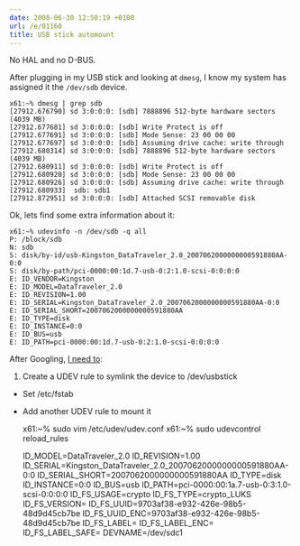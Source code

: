```yaml
---
date: 2008-06-30 12:50:19 +0100
url: /e/01160
title: USB stick automount
---
```



No HAL and no D-BUS.

After plugging in my USB stick and looking at `dmesg`, I know my system has
assigned it the `/dev/sdb` device.

	x61:~% dmesg | grep sdb
	[27912.676790] sd 3:0:0:0: [sdb] 7888896 512-byte hardware sectors (4039 MB)
	[27912.677681] sd 3:0:0:0: [sdb] Write Protect is off
	[27912.677691] sd 3:0:0:0: [sdb] Mode Sense: 23 00 00 00
	[27912.677697] sd 3:0:0:0: [sdb] Assuming drive cache: write through
	[27912.680314] sd 3:0:0:0: [sdb] 7888896 512-byte hardware sectors (4039 MB)
	[27912.680911] sd 3:0:0:0: [sdb] Write Protect is off
	[27912.680920] sd 3:0:0:0: [sdb] Mode Sense: 23 00 00 00
	[27912.680926] sd 3:0:0:0: [sdb] Assuming drive cache: write through
	[27912.680933]  sdb: sdb1
	[27912.872951] sd 3:0:0:0: [sdb] Attached SCSI removable disk

Ok, lets find some extra information about it:

	x61:~% udevinfo -n /dev/sdb -q all 
	P: /block/sdb
	N: sdb
	S: disk/by-id/usb-Kingston_DataTraveler_2.0_2007062000000000591880AA-0:0
	S: disk/by-path/pci-0000:00:1d.7-usb-0:2:1.0-scsi-0:0:0:0
	E: ID_VENDOR=Kingston
	E: ID_MODEL=DataTraveler_2.0
	E: ID_REVISION=1.00
	E: ID_SERIAL=Kingston_DataTraveler_2.0_2007062000000000591880AA-0:0
	E: ID_SERIAL_SHORT=2007062000000000591880AA
	E: ID_TYPE=disk
	E: ID_INSTANCE=0:0
	E: ID_BUS=usb
	E: ID_PATH=pci-0000:00:1d.7-usb-0:2:1.0-scsi-0:0:0:0

After Googling, [I need to](http://www.debianhelp.org/node/9937#comment-35234):

1. Create a UDEV rule to symlink the device to /dev/usbstick
* Set /etc/fstab
* Add another UDEV rule to mount it

	x61:~% sudo vim /etc/udev/udev.conf
	x61:~% sudo udevcontrol reload_rules


	ID_MODEL=DataTraveler_2.0
	ID_REVISION=1.00
	ID_SERIAL=Kingston_DataTraveler_2.0_2007062000000000591880AA-0:0
	ID_SERIAL_SHORT=2007062000000000591880AA
	ID_TYPE=disk
	ID_INSTANCE=0:0
	ID_BUS=usb
	ID_PATH=pci-0000:00:1a.7-usb-0:3:1.0-scsi-0:0:0:0
	ID_FS_USAGE=crypto
	ID_FS_TYPE=crypto_LUKS
	ID_FS_VERSION=
	ID_FS_UUID=9703af38-e932-426e-98b5-48d9d45cb7be
	ID_FS_UUID_ENC=9703af38-e932-426e-98b5-48d9d45cb7be
	ID_FS_LABEL=
	ID_FS_LABEL_ENC=
	ID_FS_LABEL_SAFE=
	DEVNAME=/dev/sdc1
